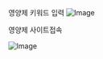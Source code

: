 

영양제 키워드 입력
![Image](https://github.com/user-attachments/assets/d0584b7f-cc92-4164-a9b2-ce0f248487ad)

영양제 사이트접속

![Image](https://github.com/user-attachments/assets/a16e092f-4a9a-42aa-81a2-3026143a83ef)
